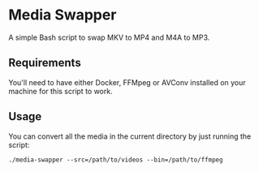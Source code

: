 # Media Swapper
A simple Bash script to swap MKV to MP4 and M4A to MP3.

## Requirements
You'll need to have either Docker, FFMpeg or AVConv installed on your machine for this script to work.

## Usage
You can convert all the media in the current directory by just running the script:
```
./media-swapper --src=/path/to/videos --bin=/path/to/ffmpeg
```
